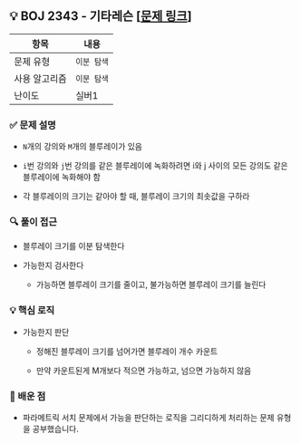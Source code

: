 ## 💡 BOJ 2343 - 기타레슨 [[문제 링크](https://www.acmicpc.net/problem/2343)]

| 항목 | 내용 |
|------|------|
| 문제 유형 | `이분 탐색` |
| 사용 알고리즘 | `이분 탐색` |
| 난이도 | 실버1 |

### ✅ 문제 설명
- `N`개의 강의와 `M`개의 블루레이가 있음

- `i`번 강의와 `j`번 강의를 같은 블루레이에 녹화하려면 i와 j 사이의 모든 강의도 같은 블루레이에 녹화해야 함

- 각 블루레이의 크기는 같아야 할 때, 블루레이 크기의 최솟값을 구하라

### 🔍 풀이 접근
- 블루레이 크기를 이분 탐색한다

- 가능한지 검사한다
	- 가능하면 블루레이 크기를 줄이고, 불가능하면 블루레이 크기를 늘린다

### 💡 핵심 로직
- 가능한지 판단
	- 정해진 블루레이 크기를 넘어가면 블루레이 개수 카운트

	- 만약 카운트된게 M개보다 적으면 가능하고, 넘으면 가능하지 않음

### 📌 배운 점
- 파라메트릭 서치 문제에서 가능을 판단하는 로직을 그리디하게 처리하는 문제 유형을 공부했습니다.
